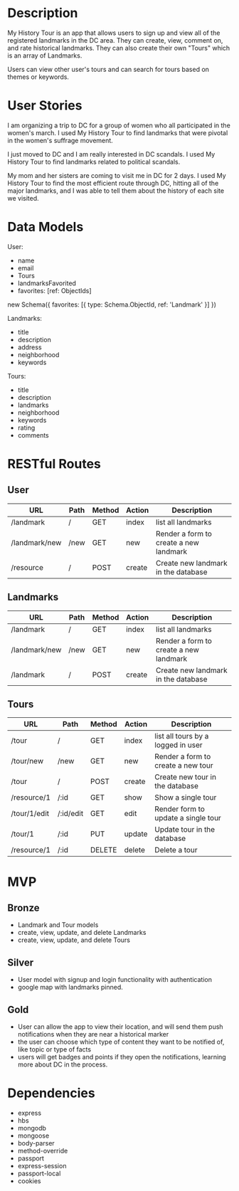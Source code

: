 # Description

My History Tour is an app that allows users to sign up and view all of the registered landmarks in the DC area. They can create, view, comment on, and rate historical landmarks. They can also create their own "Tours" which is an array of Landmarks.

Users can view other user's tours and can search for tours based on themes or keywords.

# User Stories

I am organizing a trip to DC for a group of women who all participated in the women's march. I used My History Tour to find landmarks that were pivotal in the women's suffrage movement.

I just moved to DC and I am really interested in DC scandals. I used My History Tour to find landmarks related to political scandals. 

My mom and her sisters are coming to visit me in DC for 2 days. I used My History Tour to find the most efficient route through DC, hitting all of the major landmarks, and I was able to tell them about the history of each site we visited. 


# Data Models

User:
- name
- email
- Tours
- landmarksFavorited
- favorites: [ref: ObjectIds]

new Schema({
    favorites: [{ type: Schema.ObjectId, ref: 'Landmark' }]
})

Landmarks:
- title
- description
- address
- neighborhood
- keywords

Tours:
- title
- description
- landmarks
- neighborhood
- keywords
- rating
- comments


# RESTful Routes

## User

| URL           | Path | Method | Action | Description                            |
|---------------|------|--------|--------|----------------------------------------|
| /landmark     | /    | GET    | index  | list all landmarks                     |
| /landmark/new | /new | GET    | new    | Render a form to create a new landmark |
| /resource     | /    | POST   | create | Create new landmark in the database    |


## Landmarks

| URL           | Path | Method | Action | Description                            |
|---------------|------|--------|--------|----------------------------------------|
| /landmark     | /    | GET    | index  | list all landmarks                     |
| /landmark/new | /new | GET    | new    | Render a form to create a new landmark |
| /landmark     | /    | POST   | create | Create new landmark in the database    |

## Tours

| URL          | Path      | Method | Action  | Description                         |
|--------------|-----------|--------|---------|-------------------------------------|
| /tour        | /         | GET    | index   | list all tours by a logged in user  |
| /tour/new    | /new      | GET    | new     | Render a form to create a new tour  |
| /tour        | /         | POST   | create  | Create new tour in the database     |
| /resource/1  | /:id      | GET    | show    | Show a single tour                  |
| /tour/1/edit | /:id/edit | GET    | edit    | Render form to update a single tour |
| /tour/1      | /:id      | PUT    | update  | Update tour in the database         |
| /resource/1  | /:id      | DELETE | delete | Delete a tour                       |

# MVP

## Bronze

- Landmark and Tour models
- create, view, update, and delete Landmarks
- create, view, update, and delete Tours

## Silver

- User model with signup and login functionality with authentication
- google map with landmarks pinned.

## Gold
- User can allow the app to view their location, and will send them push notifications when they are near a historical marker
- the user can choose which type of content they want to be notified of, like topic or type of facts
- users will get badges and points if they open the notifications, learning more about DC in the process.

# Dependencies

- express
- hbs 
- mongodb
- mongoose
- body-parser
- method-override
- passport
- express-session
- passport-local
- cookies


